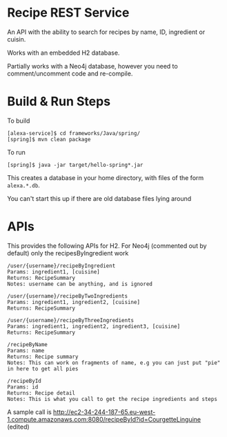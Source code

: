 Recipe REST Service
=====================
An API with the ability to search for recipes by name, ID, ingredient or cuisin.

Works with an embedded H2 database.

Partially works with a Neo4j database, however you need to comment/uncomment code and re-compile.

Build & Run Steps
=====================

To build
```
[alexa-service]$ cd frameworks/Java/spring/
[spring]$ mvn clean package
```

To run

```
[spring]$ java -jar target/hello-spring*.jar
```

This creates a database in your home directory, with files of the form `alexa.*.db`. 

You can't start this up if there are old database files lying around


APIs
======================
This provides the following APIs for H2. For Neo4j (commented out by default) only the recipesByIngredient work

```
/user/{username}/recipeByIngredient
Params: ingredient1, [cuisine]
Returns: RecipeSummary
Notes: username can be anything, and is ignored

/user/{username}/recipeByTwoIngredients
Params: ingredient1, ingredient2, [cuisine]
Returns: RecipeSummary

/user/{username}/recipeByThreeIngredients
Params: ingredient1, ingredient2, ingredient3, [cuisine]
Returns: RecipeSummary

/recipeByName
Params: name
Returns: Recipe summary
Notes: This can work on fragments of name, e.g you can just put "pie" in here to get all pies

/recipeById
Params: id
Returns: Recipe detail
Notes: This is what you call to get the recipe ingredients and steps
```

A sample call is http://ec2-34-244-187-65.eu-west-1.compute.amazonaws.com:8080/recipeById?id=CourgetteLinguine (edited)

